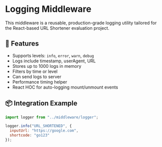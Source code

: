 # Logging Middleware

This middleware is a reusable, production-grade logging utility tailored for the React-based URL Shortener evaluation project.

## 🔧 Features
- Supports levels: `info`, `error`, `warn`, `debug`
- Logs include timestamp, userAgent, URL
- Stores up to 1000 logs in memory
- Filters by time or level
- Can send logs to server
- Performance timing helper
- React HOC for auto-logging mount/unmount events

## 📦 Integration Example

```js
import logger from "../middleware/logger";

logger.info("URL_SHORTENED", {
  inputUrl: "https://google.com",
  shortcode: "go123"
});
